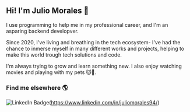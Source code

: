 ## Hi! I'm Julio Morales 🤖

I use programming to help me in my professional career, and I'm an asparing backend developver.

Since 2020, I've living and breathing in the tech ecosystem- I've had the chance to inmerse myself in many different works and projects, helping to make this world trough tech solutions and code.

I'm always trying to grow and learn something new. I also enjoy watching movies and playing with my pets 🐱🐶.

### Find me elsewhere 🌎

![LinkedIn Badge](https://img.shields.io/badge/LinkedIn-blue?style=for-the-badge&logo=Linkedin&logocolor=white&link=https://www.linkedin.com/in/juliomorales94/)(https://www.linkedin.com/in/juliomorales94/)
